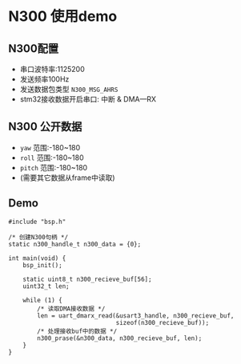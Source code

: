 # N300 使用demo
[time]:2025/4/30

## N300配置
- 串口波特率:1125200
- 发送频率100Hz
- 发送数据包类型 `N300_MSG_AHRS`
- stm32接收数据开启串口: 中断 & DMA—RX

## N300 公开数据
- `yaw` 范围:-180~180
- `roll` 范围:-180~180
- `pitch` 范围:-180~180
- (需要其它数据从frame中读取)

## Demo
```
#include "bsp.h"

/* 创建N300句柄 */
static n300_handle_t n300_data = {0};

int main(void) {
    bsp_init();

    static uint8_t n300_recieve_buf[56];
    uint32_t len;

    while (1) {
        /* 读取DMA接收数据 */
        len = uart_dmarx_read(&usart3_handle, n300_recieve_buf,
                              sizeof(n300_recieve_buf));
        /* 处理接收buf中的数据 */  
        n300_prase(&n300_data, n300_recieve_buf, len);
    }
}
```